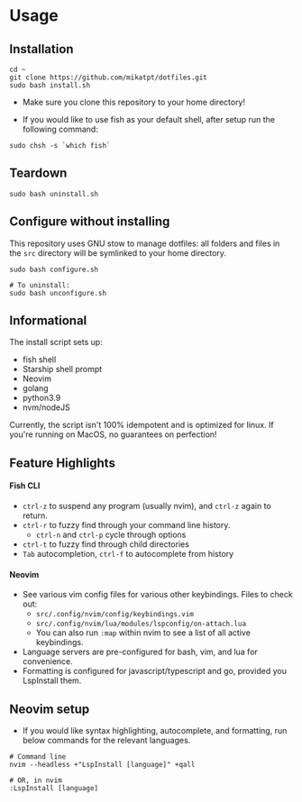 # Usage

## Installation

```
cd ~
git clone https://github.com/mikatpt/dotfiles.git
sudo bash install.sh
```
- Make sure you clone this repository to your home directory!

- If you would like to use fish as your default shell, after setup run the following command:

```
sudo chsh -s `which fish`
```

## Teardown

```
sudo bash uninstall.sh
```

## Configure without installing
This repository uses GNU stow to manage dotfiles:
all folders and files in the `src` directory will be symlinked to your home directory.
```
sudo bash configure.sh

# To uninstall:
sudo bash unconfigure.sh
```

## Informational

The install script sets up:
- fish shell
- Starship shell prompt
- Neovim
- golang
- python3.9
- nvm/nodeJS

Currently, the script isn't 100% idempotent and is optimized for linux. If you're running on MacOS, no guarantees on perfection!

## Feature Highlights

#### Fish CLI
- `ctrl-z` to suspend any program (usually nvim), and `ctrl-z` again to return.
- `ctrl-r` to fuzzy find through your command line history.
    - `ctrl-n` and `ctrl-p` cycle through options
- `ctrl-t` to fuzzy find through child directories
- `Tab` autocompletion, `ctrl-f` to autocomplete from history

#### Neovim
- See various vim config files for various other keybindings. Files to check out:
    - `src/.config/nvim/config/keybindings.vim`
    - `src/.config/nvim/lua/modules/lspconfig/on-attach.lua`
    - You can also run `:map` within nvim to see a list of all active keybindings.
- Language servers are pre-configured for bash, vim, and lua for convenience.
- Formatting is configured for javascript/typescript and go, provided you LspInstall them.

## Neovim setup
* If you would like syntax highlighting, autocomplete, and formatting, run below commands for the relevant languages.
```
# Command line
nvim --headless +"LspInstall [language]" +qall

# OR, in nvim
:LspInstall [language]
```
